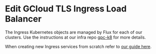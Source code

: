 # Edit GCloud TLS Ingress Load Balancer

The Ingress Kubernetes objects are managed by Flux for each of our clusters. Use the instructions at our infra repo [gpc-k8](https://github.com/UWIT-IAM/gcp-k8) for more details.

When creating new Ingress services from scratch refer to [our guide here](new-ingress.md).